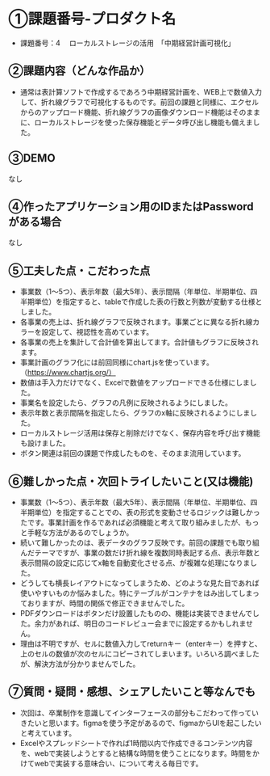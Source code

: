 # ①課題番号-プロダクト名

- 課題番号：4 　ローカルストレージの活用　「中期経営計画可視化」

## ②課題内容（どんな作品か）

- 通常は表計算ソフトで作成するであろう中期経営計画を、WEB上で数値入力して、折れ線グラフで可視化するものです。前回の課題と同様に、エクセルからのアップロード機能、折れ線グラフの画像ダウンロード機能はそのままに、ローカルストレージを使った保存機能とデータ呼び出し機能も備えました。


## ③DEMO

なし

## ④作ったアプリケーション用のIDまたはPasswordがある場合

なし

## ⑤工夫した点・こだわった点

- 事業数（1〜5つ）、表示年数（最大5年）、表示間隔（年単位、半期単位、四半期単位）を指定すると、tableで作成した表の行数と列数が変動する仕様としました。
- 各事業の売上は、折れ線グラフで反映されます。事業ごとに異なる折れ線カラーを設定して、視認性を高めています。
- 各事業の売上を集計して合計値を算出してます。合計値もグラフに反映されます。
- 事業計画のグラフ化には前回同様にchart.jsを使っています。（https://www.chartjs.org/）
- 数値は手入力だけでなく、Excelで数値をアップロードできる仕様にしました。
- 事業名を設定したら、グラフの凡例に反映されるようにしました。
- 表示年数と表示間隔を指定したら、グラフのx軸に反映されるようにしました。
- ローカルストレージ活用は保存と削除だけでなく、保存内容を呼び出す機能も設けました。
- ボタン関連は前回の課題で作成したものを、そのまま流用しています。



## ⑥難しかった点・次回トライしたいこと(又は機能)

- 事業数（1〜5つ）、表示年数（最大5年）、表示間隔（年単位、半期単位、四半期単位）を指定することでの、表の形式を変動させるロジックは難しかったです。事業計画を作るであれば必須機能と考えて取り組みましたが、もっと手軽な方法があるのでしょうか。
- 続いて難しかったのは、表データのグラフ反映です。前回の課題でも取り組んだテーマですが、事業の数だけ折れ線を複数同時表記する点、表示年数と表示間隔の設定に応じてx軸を自動変化させる点、が複雑な処理になりました。
- どうしても横長レイアウトになってしまうため、どのような見た目であれば使いやすいものか悩みました。特にテーブルがコンテナをはみ出してしまっておりますが、時間の関係で修正できませんでした。
- PDFダウンロードはボタンだけ設置したものの、機能は実装できませんでした。余力があれば、明日のコードレビュー会までに設定するかもしれません。
- 理由は不明ですが、セルに数値入力してreturnキー（enterキー）を押すと、上のセルの数値が次のセルにコピーされてしまいます。いろいろ調べましたが、解決方法が分かりませんでした。


## ⑦質問・疑問・感想、シェアしたいこと等なんでも

- 次回は、卒業制作を意識してインターフェースの部分もこだわって作っていきたいと思います。figmaを使う予定があるので、figmaからUIを起こしたいと考えています。
- Excelやスプレッドシートで作れば1時間以内で作成できるコンテンツ内容を、webで実装しようとすると結構な時間を使うことになります。時間をかけてwebで実装する意味合い、について考える毎日です。
